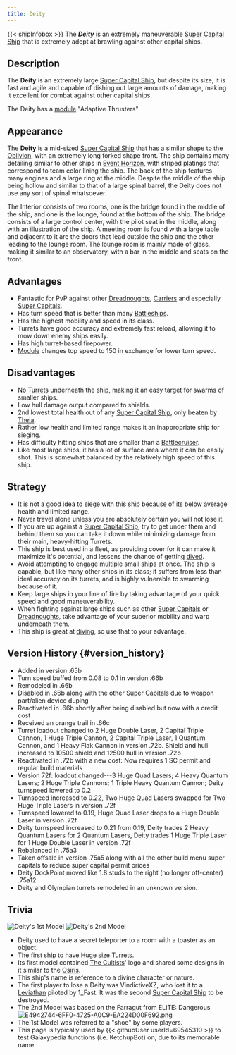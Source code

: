 ```yaml
---
title: Deity
---
```


{{< shipInfobox >}} The **_Deity_** is an extremely maneuverable [Super Capital Ship](:Category:Super_Capital_Ship "wikilink") that is extremely adept at brawling against other capital ships.

## Description

The **Deity** is an extremely large [Super Capital Ship](:Category:Super_Capital_Ship "wikilink"), but despite its size, it is fast and agile and capable of dishing out large amounts of damage, making it excellent for combat against other capital ships.

The Deity has a [module](Ship_Modules "wikilink") \"Adaptive Thrusters\"

## Appearance

The **Deity** is a mid-sized [Super Capital Ship](:Category:Super_Capital_Ship "wikilink") that has a similar shape to the [Oblivion](Oblivion "wikilink"), with an extremely long forked shape front. The ship contains many detailing similar to other ships in [Event Horizon](Event_Horizon "wikilink"), with striped platings that correspond to team color lining the ship. The back of the ship features many engines and a large ring at the middle. Despite the middle of the ship being hollow and similar to that of a large spinal barrel, the Deity does not use any sort of spinal whatsoever.

The Interior consists of two rooms, one is the bridge found in the middle of the ship, and one is the lounge, found at the bottom of the ship. The bridge consists of a large control center, with the pilot seat in the middle, along with an illustration of the ship. A meeting room is found with a large table and adjacent to it are the doors that lead outside the ship and the other leading to the lounge room. The lounge room is mainly made of glass, making it similar to an observatory, with a bar in the middle and seats on the front.

## Advantages

- Fantastic for PvP against other [Dreadnoughts](:Category:Dreadnought "wikilink"), [Carriers](:Category:Carrier "wikilink") and especially [Super Capitals](:Category:Super_Capital_Ship "wikilink").
- Has turn speed that is better than many [Battleships](:Category:Battleship "wikilink").
- Has the highest mobility and speed in its class.
- Turrets have good accuracy and extremely fast reload, allowing it to mow down enemy ships easily.
- Has high turret-based firepower.
- [Module](Ship_Modules "wikilink") changes top speed to 150 in exchange for lower turn speed.

## Disadvantages

- No [Turrets](Turrets "wikilink") underneath the ship, making it an easy target for swarms of smaller ships.
- Low hull damage output compared to shields.
- 2nd lowest total health out of any [Super Capital Ship](:Category:Super_Capital_Ship "wikilink"), only beaten by [Theia](Theia "wikilink").
- Rather low health and limited range makes it an inappropriate ship for sieging.
- Has difficulty hitting ships that are smaller than a [Battlecruiser](:Category:battlecruiser "wikilink").
- Like most large ships, it has a lot of surface area where it can be easily shot. This is somewhat balanced by the relatively high speed of this ship.

## Strategy

- It is not a good idea to siege with this ship because of its below average health and limited range.
- Never travel alone unless you are absolutely certain you will not lose it.
- If you are up against a [Super Capital Ship](:Category:Super_Capital_Ship "wikilink"), try to get under them and behind them so you can take it down while minimizing damage from their main, heavy-hitting Turrets.
- This ship is best used in a fleet, as providing cover for it can make it maximize it\'s potential, and lessens the chance of getting [dived](Galaxy_Slang "wikilink").
- Avoid attempting to engage multiple small ships at once. The ship is capable, but like many other ships in its class; it suffers from less than ideal accuracy on its turrets, and is highly vulnerable to swarming because of it.
- Keep large ships in your line of fire by taking advantage of your quick speed and good maneuverability.
- When fighting against large ships such as other [Super Capitals](:Category:Super_Capital_Ship "wikilink") or [Dreadnoughts](:Category:Dreadnought "wikilink"), take advantage of your superior mobility and warp underneath them.
- This ship is great at [diving](Galaxy_Terminology "wikilink"), so use that to your advantage.

## Version History {#version_history}

- Added in version .65b
- Turn speed buffed from 0.08 to 0.1 in version .66b
- Remodeled in .66b
- Disabled in .66b along with the other Super Capitals due to weapon part/alien device duping
- Reactivated in .66b shortly after being disabled but now with a credit cost
- Received an orange trail in .66c
- Turret loadout changed to 2 Huge Double Laser, 2 Capital Triple Cannon, 1 Huge Triple Cannon, 2 Capital Triple Laser, 1 Quantum Cannon, and 1 Heavy Flak Cannon in version .72b. Shield and hull increased to 10500 shield and 12500 hull in version .72b
- Reactivated in .72b with a new cost: Now requires 1 SC permit and regular build materials
- Version 72f: loadout changed---3 Huge Quad Lasers; 4 Heavy Quantum Lasers; 2 Huge Triple Cannons; 1 Triple Heavy Quantum Cannon; Deity turnspeed lowered to 0.2
- Turnspeed increased to 0.22, Two Huge Quad Lasers swapped for Two Huge Triple Lasers in version .72f
- Turnspeed lowered to 0.19, Huge Quad Laser drops to a Huge Double Laser in version .72f
- Deity turnspeed increased to 0.21 from 0.19, Deity trades 2 Heavy Quantum Lasers for 2 Quantum Lasers, Deity trades 1 Huge Triple Laser for 1 Huge Double Laser in version .72f
- Rebalanced in .75a3
- Taken offsale in version .75a5 along with all the other build menu super capitals to reduce super capital permit prices
- Deity DockPoint moved like 1.8 studs to the right (no longer off-center) .75a12
- Deity and Olympian turrets remodeled in an unknown version.

## Trivia

![Deity's 1st Model](Old_Deity-icon.png "Deity's 1st Model") ![Deity's
2nd Model](Deityold-icon.png "Deity's 2nd Model")

- Deity used to have a secret teleporter to a room with a toaster as an object.
- The first ship to have Huge size [Turrets](Turrets "wikilink").
- Its first model contained [The Cultists](The_Cultists "wikilink")\' logo and shared some designs in it similar to the [Osiris](Osiris "wikilink").
- This ship\'s name is reference to a divine character or nature.
- The first player to lose a Deity was VindictiveXZ, who lost it to a [Leviathan](Leviathan "wikilink") piloted by 1_Fast. It was the second [Super Capital Ship](:Category:Super_Capital_Ship "wikilink") to be destroyed.
- The 2nd Model was based on the Farragut from ELITE: Dangerous![](E4942744-6FF0-4725-A0C9-EA224D00F692.png "E4942744-6FF0-4725-A0C9-EA224D00F692.png")
- The 1st Model was referred to a \"shoe\" by some players.
- This page is typically used by {{< githubUser userId=69545310 >}} to test Galaxypedia functions (i.e. KetchupBot) on, due to its memorable name
